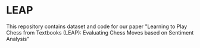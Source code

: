 # LEAP
This repository contains dataset and code for our paper "Learning to Play Chess from Textbooks (LEAP): Evaluating Chess Moves based on Sentiment Analysis"
